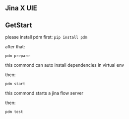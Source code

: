 ## Jina X UIE

## GetStart

please install pdm first: `pip install pdm`

after that:

```
pdm prepare
```

this commond can auto install dependencies in virtual env

then:

```
pdm start
```

this commond starts a jina flow server

then:

```
pdm test
```
